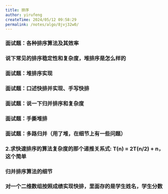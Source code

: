 ```yaml
---
title: 排序
author: yirufeng
createTime: 2024/05/12 09:58:29
permalink: /notes/algo/8jvj32w0/
---
```


### 面试题：各种排序算法及其效率

### 说下常见的排序稳定性和复杂度，堆排序是怎么样的

### 面试题：堆排序实现

### 面试题：口述快排并实现、手写快排

### 面试题：说一下归并排序和复杂度

### 面试题：手撕堆排

### 面试题：多路归并（用了堆，在细节上有一些问题）

### 2.求快速排序的算法复杂度的那个递推关系式: T(n) = 2T(n/2) + n，这个简单

### 归并排序算法的细节

### 对一个二维数组按照成绩实现快排，里面存的是学生姓名，学生分数
